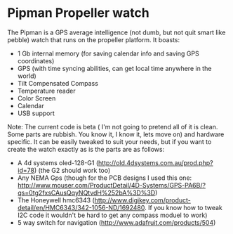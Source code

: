 Pipman Propeller watch
======================

The Pipman is a GPS average intelligence (not dumb, but not quit smart like pebble) watch that runs on the propeller platform.  It boasts:

* 1 Gb internal memory (for saving calendar info and saving GPS coordinates)
* GPS (with time syncing abilities, can get local time anywhere in the world)
* Tilt Compensated Compass
* Temperature reader
* Color Screen
* Calendar
* USB support


Note: The current code is beta ( I'm not going to pretend all of it is clean. Some parts are rubbish.  You know it, I know it, lets move on) and hardware specific. It can be easily tweaked to suit your needs, but if you want to create the watch exactly as is the parts are as follows:

* A 4d systems oled-128-G1 (http://old.4dsystems.com.au/prod.php?id=78)  (the G2 should work too)
* Any NEMA Gps (though for the PCB designs I used this one: http://www.mouser.com/ProductDetail/4D-Systems/GPS-PA6B/?qs=0tg2fxsCAusQqyNQtvdH%252bA%3D%3D)
* The Honeywell hmc6343 (http://www.digikey.com/product-detail/en/HMC6343/342-1056-ND/1692480.  If you know how to tweak I2C code it wouldn't be hard to get any compass moduel to work)
* 5 way switch for navigation (http://www.adafruit.com/products/504)

